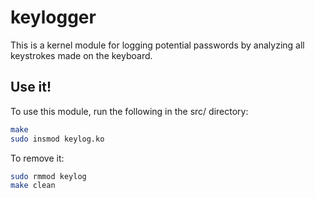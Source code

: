 # keylogger
This is a kernel module for logging potential passwords by analyzing all keystrokes made on the keyboard.

## Use it!
To use this module, run the following in the src/ directory:
```bash
make
sudo insmod keylog.ko
```
To remove it:
```bash
sudo rmmod keylog
make clean
```
